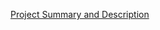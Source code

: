 [Project Summary and Description](https://docs.google.com/document/d/1XxcUzfBqV8urYFT3YNz8U0GqlclRqHF24pP1crlypF0/edit?tab=t.0)

